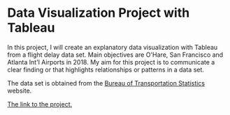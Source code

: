 <h1>Data Visualization Project with Tableau</h1>

In this project, I will create an explanatory data visualization with Tableau from a flight delay data set. Main objectives are O'Hare, San Francisco and Atlanta Int'l Airports in 2018. My aim for this project is to communicate a clear finding or that highlights relationships or patterns in a data set.<br>

The data set is obtained from the <a href='https://www.transtats.bts.gov/OT_Delay/OT_DelayCause1.asp'>Bureau of Transportation Statistics </a> website. 

<a href="https://public.tableau.com/profile/arata.kagan#!/vizhome/Udacity_Flight_Delays_project/Story1">The link to the project.</a> 

